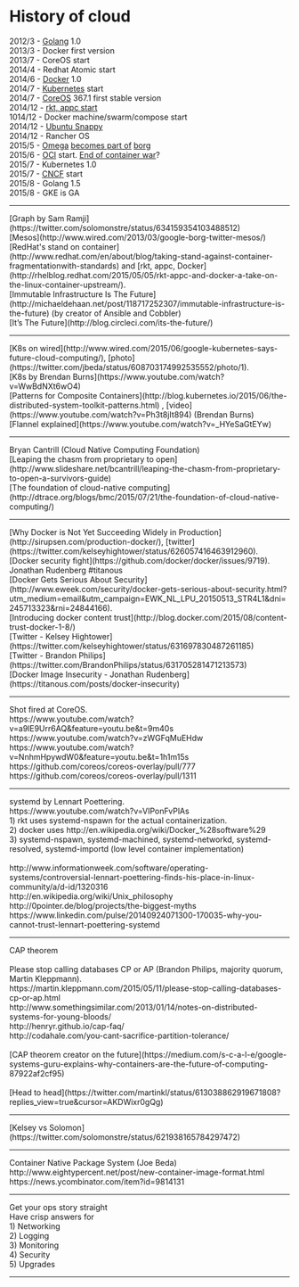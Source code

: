 # History of cloud

2012/3 - [Golang](https://golang.org/) 1.0<br>
2013/3 - Docker first version<br>
2013/7 - CoreOS start<br>
2014/4 - Redhat Atomic start<br>
2014/6 - [Docker](https://www.docker.com/) 1.0<br>
2014/7 - [Kubernetes](http://kubernetes.io/) start<br>
2014/7 - [CoreOS](https://coreos.com/) 367.1 first stable version<br>
2014/12 - [rkt, appc start](https://coreos.com/blog/rocket/)<br>
1014/12 - Docker machine/swarm/compose start<br>
2014/12 - [Ubuntu Snappy](http://www.markshuttleworth.com/archives/1434)<br>
2014/12 - Rancher OS<br>
2015/5 - [Omega](http://eurosys2013.tudos.org/wp-content/uploads/2013/paper/Schwarzkopf.pdf) [becomes part of](http://www.theplatform.net/2015/05/05/google-omega-to-become-part-of-borg-collective/) [borg](https://static.googleusercontent.com/media/research.google.com/zh-TW//pubs/archive/43438.pdf)<br>
2015/6 - [OCI](https://www.opencontainers.org/) start. [End of container war](http://www.theregister.co.uk/2015/05/05/coreos_fest_roundtable/)?<br>
2015/7 - Kubernetes 1.0<br>
2015/7 - [CNCF](https://cncf.io/) start<br>
2015/8 - Golang 1.5<br>
2015/8 - GKE is GA<br>
<hr>
[Graph by Sam Ramji](https://twitter.com/solomonstre/status/634159354103488512)<br>
[Mesos](http://www.wired.com/2013/03/google-borg-twitter-mesos/)<br>
[RedHat's stand on container](http://www.redhat.com/en/about/blog/taking-stand-against-container-fragmentationwith-standards) and [rkt, appc, Docker](http://rhelblog.redhat.com/2015/05/05/rkt-appc-and-docker-a-take-on-the-linux-container-upstream/).<br>
[Immutable Infrastructure Is The Future](http://michaeldehaan.net/post/118717252307/immutable-infrastructure-is-the-future) (by creator of Ansible and Cobbler)<br>
[It’s The Future](http://blog.circleci.com/its-the-future/)
<hr>
[K8s on wired](http://www.wired.com/2015/06/google-kubernetes-says-future-cloud-computing/), [photo](https://twitter.com/jbeda/status/608703174992535552/photo/1).<br>
[K8s by Brendan Burns](https://www.youtube.com/watch?v=WwBdNXt6wO4)<br>
[Patterns for Composite Containers](http://blog.kubernetes.io/2015/06/the-distributed-system-toolkit-patterns.html) , [video](https://www.youtube.com/watch?v=Ph3t8jIt894) (Brendan Burns)<br>
[Flannel explained](https://www.youtube.com/watch?v=_HYeSaGtEYw)
<hr>
Bryan Cantrill (Cloud Native Computing Foundation)<br>
[Leaping the chasm from proprietary to open](http://www.slideshare.net/bcantrill/leaping-the-chasm-from-proprietary-to-open-a-survivors-guide)<br>
[The foundation of cloud-native computing](http://dtrace.org/blogs/bmc/2015/07/21/the-foundation-of-cloud-native-computing/)<br>
<hr>
[Why Docker is Not Yet Succeeding Widely in Production](http://sirupsen.com/production-docker/), [twitter](https://twitter.com/kelseyhightower/status/626057416463912960).<br>
[Docker security fight](https://github.com/docker/docker/issues/9719). Jonathan Rudenberg #titanous<br>
[Docker Gets Serious About Security](http://www.eweek.com/security/docker-gets-serious-about-security.html?utm_medium=email&utm_campaign=EWK_NL_LPU_20150513_STR4L1&dni=245713323&rni=24844166).<br>
[Introducing docker content trust](http://blog.docker.com/2015/08/content-trust-docker-1-8/)<br>
[Twitter - Kelsey Hightower](https://twitter.com/kelseyhightower/status/631697830487261185)<br>
[Twitter - Brandon Philips](https://twitter.com/BrandonPhilips/status/631705281471213573)<br>
[Docker Image Insecurity - Jonathan Rudenberg](https://titanous.com/posts/docker-insecurity)<br>
<hr>
Shot fired at CoreOS.<br>
https://www.youtube.com/watch?v=a9lE9Urr6AQ&feature=youtu.be&t=9m40s<br>
https://www.youtube.com/watch?v=zWGFqMuEHdw<br>
https://www.youtube.com/watch?v=NnhmHpywdW0&feature=youtu.be&t=1h1m15s<br>
https://github.com/coreos/coreos-overlay/pull/777<br>
https://github.com/coreos/coreos-overlay/pull/1311<br>
<hr>
systemd by Lennart Poettering.<br>
https://www.youtube.com/watch?v=VIPonFvPlAs<br>
1) rkt uses systemd-nspawn for the actual containerization.<br>
2) docker uses http://en.wikipedia.org/wiki/Docker_%28software%29<br>
3) systemd-nspawn, systemd-machined, systemd-networkd, systemd-resolved, systemd-importd (low level container implementation)<br>
<br>
http://www.informationweek.com/software/operating-systems/controversial-lennart-poettering-finds-his-place-in-linux-community/a/d-id/1320316<br>
http://en.wikipedia.org/wiki/Unix_philosophy<br>
http://0pointer.de/blog/projects/the-biggest-myths<br>
https://www.linkedin.com/pulse/20140924071300-170035-why-you-cannot-trust-lennart-poettering-systemd<br>
<hr>
CAP theorem<br>
<br>
Please stop calling databases CP or AP (Brandon Philips, majority quorum, Martin Kleppmann).<br>
https://martin.kleppmann.com/2015/05/11/please-stop-calling-databases-cp-or-ap.html<br>
http://www.somethingsimilar.com/2013/01/14/notes-on-distributed-systems-for-young-bloods/<br>
http://henryr.github.io/cap-faq/<br>
http://codahale.com/you-cant-sacrifice-partition-tolerance/<br>
<br>
[CAP theorem creator on the future](https://medium.com/s-c-a-l-e/google-systems-guru-explains-why-containers-are-the-future-of-computing-87922af2cf95)<br>
<br>
[Head to head](https://twitter.com/martinkl/status/613038862919671808?replies_view=true&cursor=AKDWixr0gQg)<br>
<hr>
[Kelsey vs Solomon](https://twitter.com/solomonstre/status/621938165784297472)<br>
<hr>
Container Native Package System (Joe Beda)<br>
http://www.eightypercent.net/post/new-container-image-format.html<br>
https://news.ycombinator.com/item?id=9814131<br>
<hr>
Get your ops story straight<br>
Have crisp answers for<br>
1) Networking<br>
2) Logging<br>
3) Monitoring<br>
4) Security<br>
5) Upgrades<br>
<hr>
